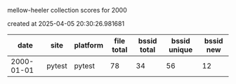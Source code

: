 mellow-heeler collection scores for 2000

created at 2025-04-05 20:30:26.981681

|date|site|platform|file total|bssid total|bssid unique|bssid new|
|--|--|--|--|--|--|--|
|2000-01-01|pytest|pytest|78|34|56|12|
